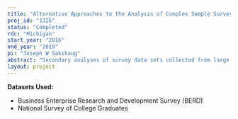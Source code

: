 ```yaml
---
title: "Alternative Approaches to the Analysis of Complex Sample Survey Data: Applying State-of-the-Art Methods to NCSES Surveys"
proj_id: "1326"
status: "Completed"
rdc: "Michigan"
start_year: "2016"
end_year: "2019"
pi: "Joseph W Sakshaug"
abstract: "Secondary analyses of survey data sets collected from large probability samples of persons or establishments further scientific progress in many academic fields. The samples underlying these data sets, while enabling inferences about population characteristics or relationships between variables of interest in populations of interest, are often "complex" in nature, employing sampling strategies such as stratification of the population and cluster sampling. These complex sample design features improve data collection efficiency, but also complicate secondary analyses in terms of the approaches that need to be employed to account for the complex sampling statistically. Unfortunately, many secondary analysts of these data sets do not have formal training in survey statistics, and ultimately apply incorrect analytic methods when analyzing these data sets, which can lead to incorrect population inferences. This research project reviews published studies of National Center for Science and Engineering Statistics (NCSES) data sets to understand the statistical approaches that users of these data are currently employing, reviews the existing literature in survey statistics with regard to alternative design-based and model-based approaches that are appropriate for complex samples, and then applies these alternative approaches to several NCSES data sets, comparing the resulting inferences for a variety of statistical problems and educating data users about appropriate analytic methods."
layout: project
---
```


**Datasets Used:**

  - Business Enterprise Research and Development Survey (BERD) 
  - National Survey of College Graduates 

